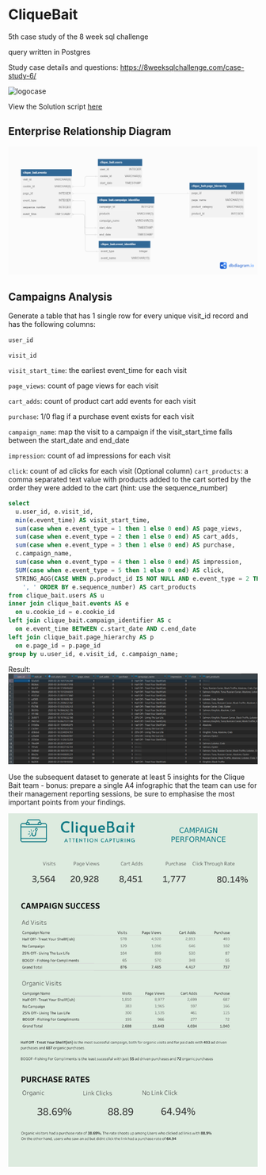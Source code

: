 # CliqueBait
5th case study of the 8 week sql challenge

query written in Postgres


Study case details and questions: https://8weeksqlchallenge.com/case-study-6/

![logocase](https://8weeksqlchallenge.com/images/case-study-designs/6.png)

View the Solution script [here](https://github.com/EwaoluwaO/8-week-sql-challenge/blob/fc97a56282fb062f915f7da75b18fbad6ea7e19d/DataMart/Cliquebaitscript.sql)

## Enterprise Relationship Diagram
![table1](results/Relationship%20diagram.png)

## Campaigns Analysis

Generate a table that has 1 single row for every unique visit_id record and has the following columns:

`user_id`

`visit_id`

`visit_start_time`: the earliest event_time for each visit

`page_views`: count of page views for each visit

`cart_adds`: count of product cart add events for each visit

`purchase`: 1/0 flag if a purchase event exists for each visit

`campaign_name`: map the visit to a campaign if the visit_start_time falls between the start_date and end_date

`impression`: count of ad impressions for each visit

`click`: count of ad clicks for each visit
(Optional column) `cart_products`: a comma separated text value with products added to the cart sorted by the order they were added to the cart (hint: use the sequence_number)

```sql
select 
  u.user_id, e.visit_id, 
  min(e.event_time) AS visit_start_time,
  sum(case when e.event_type = 1 then 1 else 0 end) AS page_views,
  sum(case when e.event_type = 2 then 1 else 0 end) AS cart_adds,
  sum(case when e.event_type = 3 then 1 else 0 end) AS purchase,
  c.campaign_name,
  sum(case when e.event_type = 4 then 1 else 0 end) AS impression, 
  SUM(case when e.event_type = 5 then 1 else 0 end) AS click, 
  STRING_AGG(CASE WHEN p.product_id IS NOT NULL AND e.event_type = 2 THEN p.page_name ELSE NULL END, 
    ', ' ORDER BY e.sequence_number) AS cart_products
from clique_bait.users AS u
inner join clique_bait.events AS e
  on u.cookie_id = e.cookie_id
left join clique_bait.campaign_identifier AS c
  on e.event_time BETWEEN c.start_date AND c.end_date
left join clique_bait.page_hierarchy AS p
  on e.page_id = p.page_id
group by u.user_id, e.visit_id, c.campaign_name;
```
Result:
![ResultTable](results/Result%20table.png)

Use the subsequent dataset to generate at least 5 insights for the Clique Bait team - bonus: prepare a single A4 infographic that the team can use for their management reporting sessions, be sure to emphasise the most important points from your findings.

![ResultrEPORT](results/REPORT.png)
